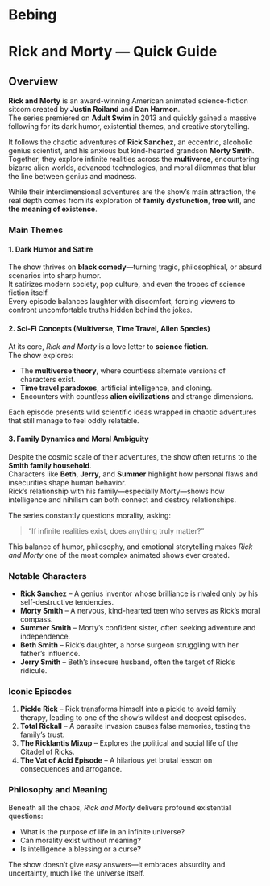 # Bebing
# Rick and Morty — Quick Guide

## Overview
**Rick and Morty** is an award-winning American animated science-fiction sitcom created by **Justin Roiland** and **Dan Harmon**.  
The series premiered on **Adult Swim** in 2013 and quickly gained a massive following for its dark humor, existential themes, and creative storytelling.  

It follows the chaotic adventures of **Rick Sanchez**, an eccentric, alcoholic genius scientist, and his anxious but kind-hearted grandson **Morty Smith**.  
Together, they explore infinite realities across the **multiverse**, encountering bizarre alien worlds, advanced technologies, and moral dilemmas that blur the line between genius and madness.  

While their interdimensional adventures are the show’s main attraction, the real depth comes from its exploration of **family dysfunction**, **free will**, and **the meaning of existence**.

### Main Themes

#### 1. Dark Humor and Satire
The show thrives on **black comedy**—turning tragic, philosophical, or absurd scenarios into sharp humor.  
It satirizes modern society, pop culture, and even the tropes of science fiction itself.  
Every episode balances laughter with discomfort, forcing viewers to confront uncomfortable truths hidden behind the jokes.

#### 2. Sci-Fi Concepts (Multiverse, Time Travel, Alien Species)
At its core, *Rick and Morty* is a love letter to **science fiction**.  
The show explores:
- The **multiverse theory**, where countless alternate versions of characters exist.  
- **Time travel paradoxes**, artificial intelligence, and cloning.  
- Encounters with countless **alien civilizations** and strange dimensions.  

Each episode presents wild scientific ideas wrapped in chaotic adventures that still manage to feel oddly relatable.

#### 3. Family Dynamics and Moral Ambiguity
Despite the cosmic scale of their adventures, the show often returns to the **Smith family household**.  
Characters like **Beth**, **Jerry**, and **Summer** highlight how personal flaws and insecurities shape human behavior.  
Rick’s relationship with his family—especially Morty—shows how intelligence and nihilism can both connect and destroy relationships.  

The series constantly questions morality, asking:  
> “If infinite realities exist, does anything truly matter?”  

This balance of humor, philosophy, and emotional storytelling makes *Rick and Morty* one of the most complex animated shows ever created.

### Notable Characters
- **Rick Sanchez** – A genius inventor whose brilliance is rivaled only by his self-destructive tendencies.  
- **Morty Smith** – A nervous, kind-hearted teen who serves as Rick’s moral compass.  
- **Summer Smith** – Morty’s confident sister, often seeking adventure and independence.  
- **Beth Smith** – Rick’s daughter, a horse surgeon struggling with her father’s influence.  
- **Jerry Smith** – Beth’s insecure husband, often the target of Rick’s ridicule.

### Iconic Episodes
1. **Pickle Rick** – Rick transforms himself into a pickle to avoid family therapy, leading to one of the show’s wildest and deepest episodes.  
2. **Total Rickall** – A parasite invasion causes false memories, testing the family’s trust.  
3. **The Ricklantis Mixup** – Explores the political and social life of the Citadel of Ricks.  
4. **The Vat of Acid Episode** – A hilarious yet brutal lesson on consequences and arrogance.

### Philosophy and Meaning
Beneath all the chaos, *Rick and Morty* delivers profound existential questions:
- What is the purpose of life in an infinite universe?
- Can morality exist without meaning?
- Is intelligence a blessing or a curse?

The show doesn’t give easy answers—it embraces absurdity and uncertainty, much like the universe itself.


